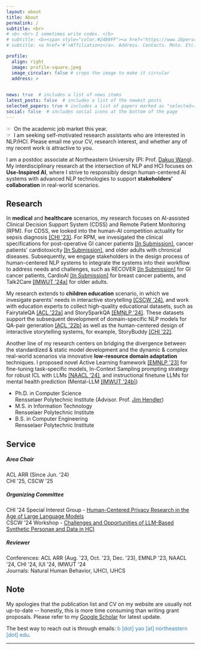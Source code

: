 ```yaml
---
layout: about
title: About
permalink: /
subtitle: <br>
# <b> <br> I sometimes write codes. </b>
# subtitle: <b><span style="color:#2489FF"><a href="https://www.16personalities.com/intj-personality">INTJ</a></span> <br> I sometimes write codes. </b>
# subtitle: <a href='#'>Affiliations</a>. Address. Contacts. Moto. Etc.

profile:
  align: right
  image: profile-square.jpeg
  image_circular: false # crops the image to make it circular
  address: >
    

news: true  # includes a list of news items
latest_posts: false  # includes a list of the newest posts
selected_papers: true # includes a list of papers marked as "selected={true}"
social: false  # includes social icons at the bottom of the page
---
```



<!-- <span style="color:#c2613e">I am seeking self-motivated research assistants who are interested in working with me on Human-Centered NLP research projects -- I'm working on a Google Form for applicants </span> -->


&#9758;&nbsp; On the academic job market this year. \
&#9758;&nbsp; I am seeking self-motivated research assistants who are interested in NLP/HCI. Please email me your CV, research interest, and whether any of my recent work is attractive to you. 


<!-- <span style="color:#60a561"> - Northeastern Human-Centered AI Lab is seeking self-motivated research assistants who are interested in working with us. Please reach out to Prof. [Dakuo Wang](https://www.dakuowang.com/) directly. </span> -->


<!-- # xx
## xx
### xx
#### xx -->




I am a postdoc associate at Northeastern University (PI: Prof. [Dakuo Wang](https://www.dakuowang.com/)).
My interdisciplinary research at the intersection of NLP and HCI focuses on **Use-Inspired AI**, where I strive to responsibly design human-centered AI systems with advanced NLP technologies to support **stakeholders' collaboration** in real-world scenarios. 

<!-- I propose a **human-centered NLP** framework that comprises three critical pillars: 1) uncovering stakeholders' workflow, 2) adapting NLP technologies to specific domains with low-resource learning, and 3) designing human-centered systems to be integrated into stakeholders' workflow. -->

## Research

In **medical** and **healthcare** scenarios, my research focuses on AI-assisted Clinical Decision Support System (CDSS) and Remote Patient Monitoring (RPM). 
For CDSS, we looked into the human-AI competition actuality for sepsis diagnosis [\[CHI '23\]](https://dl.acm.org/doi/full/10.1145/3613904.3642343). 
For RPM, we invesigated the clinical specifications for post-operative GI cancer patients [\[In Submission\]](https://arxiv.org/abs/2404.13409), cancer patients' cardiotoxicity [\[In Submission\]](https://arxiv.org/abs/2408.03586), and older adults with chronical diseases.
Subsequently, we engage stakeholders in the design process of human-centered NLP systems to integrate the systems into their workflow to address needs and challenges, such as RECOVER [\[In Submission\]]() for GI cancer patients, CardioAI [\[In Submission\]](https://arxiv.org/abs/2410.04592) for breast cancer patients, and Talk2Care [\[IMWUT '24a\]](https://dl.acm.org/doi/10.1145/3659625) for older adults.

My research extends to **children education** scenario, in which we invesigate parents' needs in interactive storytelling [\[CSCW '24\]](https://dl.acm.org/doi/10.1145/3687035), and work with education experts to collect high-quality educational datasets, such as FairytaleQA [\[ACL '22a\]](https://aclanthology.org/2022.acl-long.34/) and StorySparkQA [\[EMNLP '24\]](https://aclanthology.org/2024.emnlp-main.961/).
These datasets support the subsequent development of domain-specific NLP models for QA-pair generation [\[ACL '22b\]](https://aclanthology.org/2022.acl-long.54/) as well as the human-centered design of interactive storytelling systems, for example, StoryBuddy [\[CHI '22\]](https://dl.acm.org/doi/abs/10.1145/3491102.3517479).

Another line of my research centers on bridging the divergence between the standardized & static model development and the dynamic & complex real-world scenarios via innovative **low-resource domain adaptation** techniques. I proposed novel Active Learning framework [\[EMNLP '23\]](https://aclanthology.org/2023.findings-emnlp.778/) for fine-tuning task-specific models, In-Context Sampling prompting strategy for robust ICL with LLMs [\[NAACL '24\]](https://aclanthology.org/2024.findings-naacl.115/), and instructional finetune LLMs for mental health prediction (Mental-LLM [\[IMWUT '24b\]](https://dl.acm.org/doi/abs/10.1145/3643540))




- Ph.D. in Computer Science \
Rensselaer Polytechnic Institute (Advisor. Prof. [Jim Hendler](https://www.cs.rpi.edu/~hendler/)) 
- M.S. in Information Technology \
Rensselaer Polytechnic Institute 
- B.S. in Computer Engineering \
Rensselaer Polytechnic Institute 



<!-- ## Research -->

<!-- I believe it is critical to look into the fundamentals of **human-human collaboration**, as nearly all human work today are collaborative effort, and thus, we should design AI to better work together with humans.
To achieve this objective, a comprehensive understanding of stakeholders' current workflow, needs and challenges forms the foundation of **Human-AI collaboration**. 
From there, we need to design AI algorithms and systems -- particularly with NLP technologies -- that integrate seamlessly into stakeholders' workflow, namely **Human-Centered NLP systems**.  -->

<!-- 
My prior and current work span across medical, healthcare and children education scenarios. -->


<!-- #### I. Uncovering Real-World Stakeholders’ Needs and Challenges -->

<!-- The first line of my research is to identify needs and challenges in stakeholders’ workflow with qualitative research methods and involvement of stakeholders. -->

<!-- *Medical and Healthcare* \
<span style="color:#b45747">[In Submission]</span> [Challenges and AI Potential for Post-Treatment Cancer Patient-Provider Communication](https://arxiv.org/abs/2404.13409) \ -->
<!-- <span style="color:#b45747">[CHI '23]</span> [Human-AI Collaboration in Sepsis Early Diagnosis](https://dl.acm.org/doi/full/10.1145/3613904.3642343) -->


<!-- *Children Education* \
<span style="color:#b45747">[CSCW '24]</span> [Parent's Need for Children Storytelling](https://arxiv.org/abs/2401.13804)  -->

<!-- 
*Interdisciplinary Team Collaboration* \
<span style="color:#b45747">[In Submission]</span> [Interdisciplinary Team Collaboration Using Activity Theory](https://arxiv.org/abs/2410.00174) 

#### II. Developing Domain-Specific NLP Models in Low-Resource Environments

*Domain-Adaptation Methodologies* \
<span style="color:#b45747">[NAACL '24]</span> [In-Context Sampling for Robust Domain-Adaptive LLMs](https://aclanthology.org/2024.findings-naacl.115/) \
<span style="color:#b45747">[EMNLP '23]</span> [Active Learning Framework with Human Natural Language Explanations](https://aclanthology.org/2023.findings-emnlp.778/)  -->
<!-- <span style="color:#b45747">[In Submission]</span> Active Switch For Domain-Adaptive Compact Models and LLMs to Overcome Data Drifts -->

<!-- *Medical and Healthcare* \
<span style="color:#b45747">[IMWUT '24]</span> [Mental-LLM: Comprehensive Exploration of Domain-Specific LLM for Mental Health Prediction](https://dl.acm.org/doi/abs/10.1145/3643540)  -->

<!-- *Children Education* \ -->
<!-- <span style="color:#b45747">[EMNLP '24]</span> [StorySparkQA Dataset for Story-Based Real-World Knowledge](https://arxiv.org/abs/2311.09756) \
<span style="color:#b45747">[ACL '22]</span> [Expert-Annotated FairytaleQA Dataset](https://aclanthology.org/2022.acl-long.34/) \ -->
<!-- <span style="color:#b45747">[ACL '22]</span> [QA-Pair Generation Pipeline for Children Reading Comprehension](https://aclanthology.org/2022.acl-long.54/)  -->


<!-- ----

#### III. Embedding Human-Centered Systems into Stakeholders’ Workflow

*Medical and Healthcare* \ -->
<!-- <span style="color:#b45747">[IMWUT '24]</span> [Talk2Care: LLM-Based Voice Assistant for Older Adults-Provider Communication](https://dl.acm.org/doi/10.1145/3659625) \ -->
<!-- <span style="color:#b45747">[In Submission]</span> [AI-Based Multi-Modal Remote Patient Monitoring and Risk Prediction for Cancer Treatment-Induced Cardiotoxicity](https://arxiv.org/abs/2410.04592)  -->

<!-- <span style="color:#b45747">[In Submission]</span> LLM-Based Remote Patient Monitoring for Postoperative GI Cancer Care \ -->


<!-- *Children Education* \
<span style="color:#b45747">[CHI '22]</span> [StoryBuddy: Interactive Storytelling Chatbot System](https://dl.acm.org/doi/abs/10.1145/3491102.3517479)  -->
<!-- <span style="color:#b45747">[In Submission]</span> Personalized Story Reading and Interaction Powered by LLMs -->




## Service

<!-- I have served on program committees for various top conferences and journals:  -->

##### *Area Chair*
ACL ARR (Since Jun. '24) \
CHI '25, CSCW '25

##### *Organizing Committee* 
CHI '24 Special Interest Group - [Human-Centered Privacy Research in the Age of Large Language Models](https://dl.acm.org/doi/10.1145/3613905.3643983) \
CSCW '24 Workshop - [Challenges and Opportunities of LLM-Based Synthetic Personae and Data in HCI](https://dl.acm.org/doi/10.1145/3613905.3636293)

##### *Reviewer* 
Conferences: ACL ARR (Aug. '23, Oct. '23, Dec. '23), EMNLP '23, NAACL '24, CHI '24, IUI '24, IMWUT '24 \
Journals: Natural Human Behavior, IJHCI, IJHCS



## Note

My apologies that the publication list and CV on my website are usually not up-to-date -- honestly, this is more time consuming than writing grant proposals. Please refer to my [Google Scholar](https://scholar.google.com/citations?user=hJlsDfAAAAAJ) for latest update.


The best way to reach out is through emails: <span style="color:#3282b8">b [dot] yao [at] northeastern [dot] edu</span>. 
<!-- With that being said, my apologies for not being able to reply all the emails in a timely manner.  -->



<!-- It is my honor to assist and mentor students throughout their research journey. I am willing to dedicate a 30-min meeting every week to each research assistant who work with me -- you can find me through email and slack. -->

***



